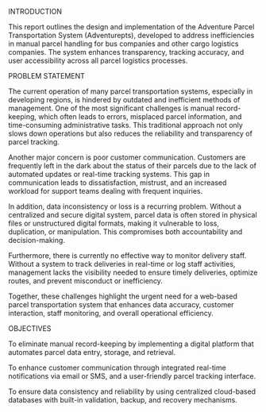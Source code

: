 INTRODUCTION

This report outlines the design and implementation of the Adventure Parcel Transportation System (Adventurepts), developed to address inefficiencies in manual parcel handling for bus companies and other cargo logistics companies. 
The system enhances transparency, tracking accuracy, and user accessibility across all parcel logistics processes.

PROBLEM STATEMENT

The current operation of many parcel transportation systems, especially in developing regions, is hindered by outdated and inefficient methods of management. One of the most significant challenges is manual record-keeping, which often leads to errors, misplaced parcel information, and time-consuming administrative tasks. This traditional approach not only slows down operations but also reduces the reliability and transparency of parcel tracking.

Another major concern is poor customer communication. Customers are frequently left in the dark about the status of their parcels due to the lack of automated updates or real-time tracking systems. This gap in communication leads to dissatisfaction, mistrust, and an increased workload for support teams dealing with frequent inquiries.

In addition, data inconsistency or loss is a recurring problem. Without a centralized and secure digital system, parcel data is often stored in physical files or unstructured digital formats, making it vulnerable to loss, duplication, or manipulation. This compromises both accountability and decision-making.

Furthermore, there is currently no effective way to monitor delivery staff. Without a system to track deliveries in real-time or log staff activities, management lacks the visibility needed to ensure timely deliveries, optimize routes, and prevent misconduct or inefficiency.

Together, these challenges highlight the urgent need for a web-based parcel transportation system that enhances data accuracy, customer interaction, staff monitoring, and overall operational efficiency.


OBJECTIVES

To eliminate manual record-keeping by implementing a digital platform that automates parcel data entry, storage, and retrieval.

To enhance customer communication through integrated real-time notifications via email or SMS, and a user-friendly parcel tracking interface.

To ensure data consistency and reliability by using centralized cloud-based databases with built-in validation, backup, and recovery mechanisms.
